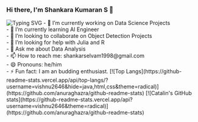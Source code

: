 ### Hi there, I'm Shankara Kumaran S 👋

<img src ="https://readme-typing-svg.herokuapp.com?font=Montserrat&color=343deb&size=24&lines=Hey+there,+I'm+Shankara+Kumaran+S;I'm+an+AI+Engineer.;AI+Developer+!.;Researcher.;" alt="Typing SVG" >

<!--**SSK14031998/SSK14031998** is a ✨ _special_ ✨ repository because its `README.md` (this file) appears on your GitHub profile.

Here are some ideas to get you started: --!>

- 🔭 I’m currently working on Data Science Projects<br>
- 🌱 I’m currently learning AI Engineer<br>
- 👯 I’m looking to collaborate on Object Detection Projects<br>
- 🤔 I’m looking for help with Julia and R<br>
- 💬 Ask me about Data Analysis<br>
- 📫 How to reach me: shankarselvam1998@gmail.com<br>
- 😄 Pronouns: he/him<br>
- ⚡ Fun fact: I am an budding enthusiast.

[![Top Langs](https://github-readme-stats.vercel.app/api/top-langs/?username=vishnu2646&hide=java,html,css&theme=radical)](https://github.com/anuraghazra/github-readme-stats)

[![Catalin's GitHub stats](https://github-readme-stats.vercel.app/api?username=vishnu2646&theme=radical)](https://github.com/anuraghazra/github-readme-stats)
